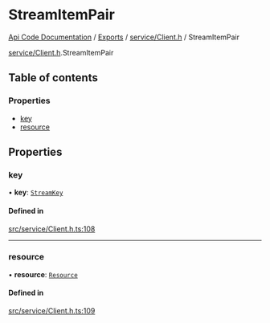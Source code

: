 # StreamItemPair
 
[Api Code Documentation](../README.md) / [Exports](../modules.md) / [service/Client.h](../modules/service_Client_h.md) / StreamItemPair

[service/Client.h](../modules/service_Client_h.md).StreamItemPair

## Table of contents

### Properties

- [key](service_Client_h.StreamItemPair.md#key)
- [resource](service_Client_h.StreamItemPair.md#resource)

## Properties

### key

• **key**: [`StreamKey`](../modules/service_Client_h.md#streamkey)

#### Defined in

[src/service/Client.h.ts:108](https://github.com/openkfw/TruBudget/blob/965031f/api/src/service/Client.h.ts#L108)

___

### resource

• **resource**: [`Resource`](service_Client_h.Resource.md)

#### Defined in

[src/service/Client.h.ts:109](https://github.com/openkfw/TruBudget/blob/965031f/api/src/service/Client.h.ts#L109)
